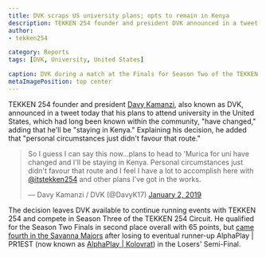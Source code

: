 ```yaml
---
title: DVK scraps US university plans; opts to remain in Kenya
description: TEKKEN 254 founder and president DVK announced in a tweet today that his plans to go to university in the United States, which had long been known within the community, "have changed."
author:
- tekken254

category: Reports
tags: [DVK, University, United States]

caption: DVK during a match at the Finals for Season Two of the TEKKEN 254 Circuit on 1 September 2018
metaImagePosition: top center
---
```

<p>TEKKEN 254 founder and president <a href="/circuit/tekken/profile.html?id=4092983" target="_blank">Davy Kamanzi</a>, also known as DVK, announced in a tweet today that his plans to attend university in the United States, which had long been known within the community, "have changed," adding that he'll be "staying in Kenya." Explaining his decision, he added that "personal circumstances just didn't favour that route."</p>

<div class="d-none d-lg-flex justify-content-center">
    <blockquote class="twitter-tweet" data-lang="en"><p lang="en" dir="ltr">So I guess I can say this now...plans to head to &#39;Murica for uni have changed and I&#39;ll be staying in Kenya. Personal circumstances just didn&#39;t favour that route and I feel I have a lot to accomplish here with <a href="https://twitter.com/itstekken254?ref_src=twsrc%5Etfw">@itstekken254</a> and other plans I&#39;ve got in the works.</p>&mdash; Davy Kamanzi / DVK (@DavyK17) <a href="https://twitter.com/DavyK17/status/1080382477317881857?ref_src=twsrc%5Etfw">January 2, 2019</a></blockquote>
    <script async src="https://platform.twitter.com/widgets.js" charset="utf-8"></script>
</div>

<p>The decision leaves DVK available to continue running events with TEKKEN 254 and compete in Season Three of the TEKKEN 254 Circuit. He qualified for the Season Two Finals in second place overall with 65 points, but <a href="/news/2018/09/02/savanna-majors" target="_blank">came fourth in the Savanna Majors</a> after losing to eventual runner-up AlphaPlay | PR1EST (now known as <a href="/circuit/tekken/profile.html?id=8665351" target="_blank">AlphaPlay | Kolovrat</a>) in the Losers' Semi-Final.</p>